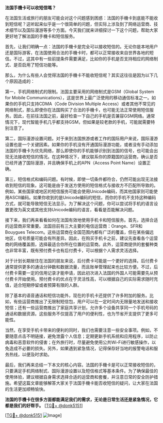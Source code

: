 **法国手機卡可以收短信嗎？**

在法国生活或旅行的朋友可能会对这个问题感到困惑：法国的手機卡到底能不能收到短信呢？这听起来似乎是一个很简单的问题，但实际上涉及到了网络运营商、技术细节以及国际漫游等多个方面。今天我们就来详细探讨一下这个问题，帮助大家更好地了解法国的手機卡和短信服务。

首先，让我们明确一点：法国的手機卡是完全可以接收短信的。无论你是本地用户还是国际游客，在法国使用合法的手機卡时，都可以正常接收来自世界各地的短信。不过，这其中有一些前提条件需要满足，比如你的手机是否支持相应的网络制式、是否启用了短信功能等。

那么，为什么有些人会觉得法国的手機卡不能收短信呢？其实这往往是因为以下几个原因造成的：

第一，手机网络制式的限制。法国主要采用的网络制式是GSM（Global System for Mobile Communications），这是世界上最广泛使用的移动通信标准之一。如果你的手机只支持CDMA（Code Division Multiple Access）或者其他不常见的网络制式，那么即使你在法国购买了合法的手機卡，也可能无法正常使用短信服务。因此，在前往法国之前，最好检查一下自己的手机是否兼容GSM网络。通常情况下，现代智能手机几乎都支持GSM，但如果是较老款的手机，可能就需要特别注意了。

第二，国际漫游设置问题。对于来到法国旅游或者工作的国际用户来说，国际漫游设置也是一个关键因素。如果你的手机没有开通国际漫游功能，或者没有手动添加法国的手機卡为优先网络，那么即使你的手机能够识别到法国的信号，也可能会出现无法接收短信的情况。在这种情况下，建议联系你的原籍国的运营商，确认是否已经开通了国际漫游，并且确保手机上的APN（Access Point Name）设置正确。

第三，短信格式和编码问题。有时候，即使一切条件都符合，仍然可能出现无法接收到短信的现象。这可能是由于发送方使用的短信格式与接收方不匹配所导致的。例如，某些国家或地区的短信服务可能会使用Unicode编码，而其他国家则可能使用ASCII编码。如果你收到的是Unicode编码的短信，而你的手机不支持这种编码方式，就可能导致短信无法显示。为了解决这个问题，你可以尝试将手机的语言设置更改为英文或其他支持Unicode编码的语言，看看是否能解决问题。

接下来，我们再来看看如何在法国有效地使用手机卡和短信服务。首先，选择合适的运营商非常重要。法国目前有三大主要的电信运营商：Orange、SFR和Bouygues Telecom。这些运营商在全国范围内都有广泛的覆盖，但在某些偏远地区，信号质量可能会有所差异。因此，在购买手机卡之前，建议先查看各个运营商的网络覆盖图，选择最适合你所在位置的运营商。此外，运营商提供的套餐种类也非常丰富，既有预付费卡也有后付费卡，可以根据个人需求灵活选择。

对于计划长期居住在法国的朋友来说，后付费卡可能是一个更好的选择。后付费卡通常提供更多的通话分钟数和数据流量，而且账单管理起来也比较方便。不过，后付费卡需要一定的信用记录才能申请，因此初次进入法国的外国人可能需要先从预付费卡开始使用。预付费卡的优点在于灵活性高，可以根据自己的实际需求随时充值，适合短期停留或者预算有限的人群。

除了基本的语音通话和短信功能外，现在的手机卡还提供了许多附加的服务。比如，有些运营商推出了无限制短信包，用户可以在一定时间内无限量地发送和接收短信；还有一些运营商推出了家庭共享计划，允许多个设备共享同一个手机号码的通话和数据资源。这些服务不仅提高了用户的便利性，也为节省开支提供了更多可能性。

当然，在享受手机卡带来的便利的同时，我们也需要注意一些安全事项。例如，不要随意点击不明链接，避免泄露个人信息；定期更新手机系统和应用程序，以防止病毒和恶意软件的侵害；在外旅行时，尽量避免使用公共Wi-Fi进行敏感操作，以免造成不必要的损失。另外，如果遇到紧急情况，记得保存好当地的报警电话和服务热线，以便及时求助。

最后，我们再来总结一下本文的核心内容。法国的手機卡是可以正常接收短信的，只要满足手机网络制式、国际漫游设置以及短信格式等基本条件。为了确保最佳的使用体验，建议根据自身需求选择合适的运营商和套餐，并注意日常的安全防护措施。希望这篇文章能够解答大家关于法国手機卡能否收短信的疑问，让大家在法国的生活更加顺畅愉快。

**法国的手機卡在很多方面都能满足我们的需求，无论是日常生活还是紧急情况，它都是我们的好帮手。** [[TG💪+ @donk5151](https://t.me/s/donk5151)]

[[TG💪+ @donk5151](https://t.me/s/donk5151) ![Image](https://i.postimg.cc/rwNCRYN7/Snipaste-2025-04-30-17-27-05.png)]